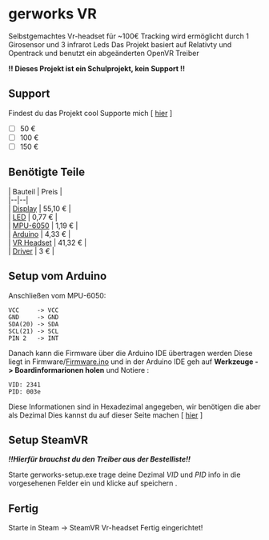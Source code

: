 # gerworks VR

Selbstgemachtes Vr-headset für \~100€ Tracking wird ermöglicht durch 1 Girosensor und 3 infrarot Leds Das Projekt basiert auf Relativty und Opentrack und benutzt ein abgeänderten OpenVR Treiber

**!! Dieses Projekt ist ein Schulprojekt, kein Support !!**

## Support

Findest du das Projekt cool Supporte mich [ [hier](https://bunq.me/gerworks) ]

* [ ] 50 €
* [ ] 100 €
* [ ] 150 €

## Benötigte Teile

| Bauteil | Preis |\
|--|--|\
| [Display](https://www.aliexpress.com/item/4000976201829.html) | 55,10 € |\
| [LED](https://www.aliexpress.com/item/1005002655434560.html) | 0,77 € |\
| [MPU-6050](https://www.aliexpress.com/item/32761922595.html) | 1,19 € |\
| [Arduino](https://www.aliexpress.com/item/1005001706390728.html) | 4,33 € |\
| [VR Headset](https://www.aliexpress.com/item/1005002549285047.html) | 41,32 € |\
| [Driver](https://github.com/JannikBroer/gerworks-VR/releases/download/diy/Driver.exe) | 3 € |



## Setup vom Arduino

Anschließen vom MPU-6050:

```
VCC     -> VCC  
GND     -> GND  
SDA(20) -> SDA  
SCL(21) -> SCL  
PIN 2   -> INT  
```

Danach kann die Firmware über die Arduino IDE übertragen werden Diese liegt in Firmware/[Firmware.ino](https://raw.githubusercontent.com/JannikBroer/gerworks-VR/main/firmware/firmware.ino) und in der Arduino IDE geh auf **Werkzeuge -> Boardinformarionen holen** und Notiere :

```
VID: 2341
PID: 003e
```

Diese Informationen sind in Hexadezimal angegeben, wir benötigen die aber als Dezimal Dies kannst du auf dieser Seite machen [ [hier](https://www.rapidtables.com/convert/number/hex-to-decimal.html) ]

## Setup SteamVR

***!!Hierfür brauchst du den Treiber aus der Bestelliste!!***

Starte gerworks-setup.exe trage deine Dezimal *VID* und *PID* info in die vorgesehenen Felder ein und klicke auf speichern .

## Fertig

Starte in Steam -> SteamVR Vr-headset Fertig eingerichtet!
